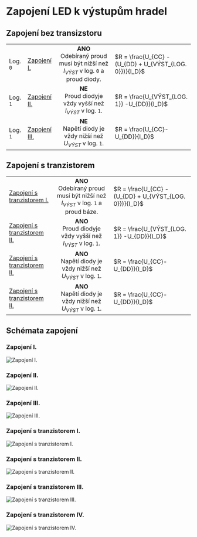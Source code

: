 # Zapojení LED k výstupům hradel

## Zapojení bez transizstoru

|          |                            |                  |                        |
|----------|----------------------------| :--------------: |------------------------|
| Log. `0` | [Zapojení I.](#zapojení-i) | **ANO**</br> Odebíraný proud musí být nižší než $I_{VÝST}$ v log. `0` a proud diody. | $R = \frac{U_{CC} -(U_{DD} + U_{VÝST_{LOG. 0}})}{I_D}$ |
| Log. `1` | [Zapojení II.](#zapojení-ii) | **NE**</br> Proud diodyje vždy vyšší než $I_{VÝST}$ v log. `1`. | $R = \frac{U_{VÝST_{LOG. 1}} -U_{DD}}{I_D}$ |
| Log. `1` | [Zapojení III.](#zapojení-iii)  | **NE**</br> Napětí diody je vždy nižší než $U_{VÝST}$ v log. `1`. | $R = \frac{U_{CC}-U_{DD}}{I_D}$ |

## Zapojení s tranzistorem

|                            |                  |                        |
|----------------------------| :--------------: |------------------------|
|  [Zapojení s tranzistorem I.](#zapojení-s-tranzistorem-i) | **ANO**</br> Odebíraný proud musí být nižší než $I_{VÝST}$ v log. `1` a proud báze. | $R = \frac{U_{CC} -(U_{DD} + U_{VÝST_{LOG. 0}})}{I_D}$ |
| [Zapojení s tranzistorem II.](#zapojení-s-tranzistorem-ii) | **ANO**</br> Proud diodyje vždy vyšší než $I_{VÝST}$ v log. `1`. | $R = \frac{U_{VÝST_{LOG. 1}} -U_{DD}}{I_D}$ |
| [Zapojení s tranzistorem II.](#zapojení-s-tranzistorem-iii) | **ANO**</br> Napětí diody je vždy nižší než $U_{VÝST}$ v log. `1`. | $R = \frac{U_{CC}-U_{DD}}{I_D}$ |
| [Zapojení s tranzistorem II.](#zapojení-s-tranzistorem-iv) | **ANO**</br> Napětí diody je vždy nižší než $U_{VÝST}$ v log. `1`. | $R = \frac{U_{CC}-U_{DD}}{I_D}$ |

## Schémata zapojení

### Zapojení I.
<picture>
  <source media="(prefers-color-scheme: dark)" srcset="./TTL_Hradlo_LED__1_flatten.png">
  <source media="(prefers-color-scheme: light)" srcset="./TTL_Hradlo_LED__1.png">
  <img alt="Zapojení I." src="./TTL_Hradlo_LED__1.png">
</picture>

### Zapojení II.
<picture>
  <source media="(prefers-color-scheme: dark)" srcset="./TTL_Hradlo_LED__2_flatten.png">
  <source media="(prefers-color-scheme: light)" srcset="./TTL_Hradlo_LED__2.png">
  <img alt="Zapojení II." src="./TTL_Hradlo_LED__2.png">
</picture>

### Zapojení III.
<picture>
  <source media="(prefers-color-scheme: dark)" srcset="./TTL_Hradlo_LED__3_flatten.png">
  <source media="(prefers-color-scheme: light)" srcset="./TTL_Hradlo_LED__3.png">
  <img alt="Zapojení III." src="./TTL_Hradlo_LED__3.png">
</picture>

### Zapojení s tranzistorem I.
<picture>
  <source media="(prefers-color-scheme: dark)" srcset="TTL_Hradlo_LED_T__1_flatten.png">
  <source media="(prefers-color-scheme: light)" srcset="TTL_Hradlo_LED_T__1.png">
  <img alt="Zapojení s tranzistorem I." src="TTL_Hradlo_LED__1.png">
</picture>

### Zapojení s tranzistorem II.
<picture>
  <source media="(prefers-color-scheme: dark)" srcset="TTL_Hradlo_LED_T__2_flatten.png">
  <source media="(prefers-color-scheme: light)" srcset="TTL_Hradlo_LED_T__2.png">
  <img alt="Zapojení s tranzistorem II." src="TTL_Hradlo_LED_T__2.png">
</picture>

### Zapojení s tranzistorem III.
<picture>
   <source media="(prefers-color-scheme: dark)" srcset="TTL_Hradlo_LED_T__3_flatten.png">
  <source media="(prefers-color-scheme: light)" srcset="TTL_Hradlo_LED_T__3.png">
  <img alt="Zapojení s tranzistorem III." src="TTL_Hradlo_LED_T__3.png">
</picture>

### Zapojení s tranzistorem IV.
<picture>
  <source media="(prefers-color-scheme: dark)" srcset="TTL_Hradlo_LED_T__4_flatten.png">
  <source media="(prefers-color-scheme: light)" srcset="TTL_Hradlo_LED_T__4.png">
  <img alt="Zapojení s tranzistorem IV." src="TTL_Hradlo_LED_T_4.png">
</picture>
